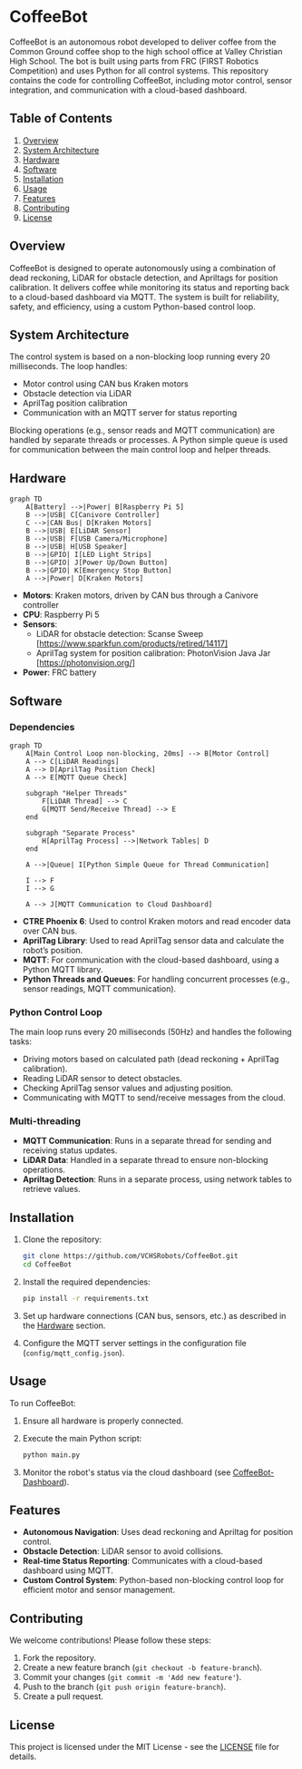 # CoffeeBot

CoffeeBot is an autonomous robot developed to deliver coffee from the Common Ground coffee shop to the high school office at Valley Christian High School. The bot is built using parts from FRC (FIRST Robotics Competition) and uses Python for all control systems. This repository contains the code for controlling CoffeeBot, including motor control, sensor integration, and communication with a cloud-based dashboard.

## Table of Contents
1. [Overview](#overview)
2. [System Architecture](#system-architecture)
3. [Hardware](#hardware)
4. [Software](#software)
5. [Installation](#installation)
6. [Usage](#usage)
7. [Features](#features)
8. [Contributing](#contributing)
9. [License](#license)

## Overview

CoffeeBot is designed to operate autonomously using a combination of dead reckoning, LiDAR for obstacle detection, and Apriltags for position calibration. It delivers coffee while monitoring its status and reporting back to a cloud-based dashboard via MQTT. The system is built for reliability, safety, and efficiency, using a custom Python-based control loop.

## System Architecture

The control system is based on a non-blocking loop running every 20 milliseconds. The loop handles:
- Motor control using CAN bus Kraken motors
- Obstacle detection via LiDAR
- AprilTag position calibration
- Communication with an MQTT server for status reporting

Blocking operations (e.g., sensor reads and MQTT communication) are handled by separate threads or processes. A Python simple queue is used for communication between the main control loop and helper threads.

## Hardware
```mermaid
graph TD
    A[Battery] -->|Power| B[Raspberry Pi 5]
    B -->|USB| C[Canivore Controller]
    C -->|CAN Bus| D[Kraken Motors]
    B -->|USB| E[LiDAR Sensor]
    B -->|USB| F[USB Camera/Microphone]
    B -->|USB| H[USB Speaker]
    B -->|GPIO| I[LED Light Strips]
    B -->|GPIO| J[Power Up/Down Button]
    B -->|GPIO| K[Emergency Stop Button]
    A -->|Power| D[Kraken Motors]

```
- **Motors**: Kraken motors, driven by CAN bus through a Canivore controller
- **CPU**: Raspberry Pi 5
- **Sensors**: 
  - LiDAR for obstacle detection: Scanse Sweep [https://www.sparkfun.com/products/retired/14117]
  - AprilTag system for position calibration: PhotonVision Java Jar [https://photonvision.org/]
- **Power**: FRC battery

## Software

### Dependencies
```mermaid
graph TD
    A[Main Control Loop non-blocking, 20ms] --> B[Motor Control]
    A --> C[LiDAR Readings]
    A --> D[AprilTag Position Check]
    A --> E[MQTT Queue Check]
    
    subgraph "Helper Threads"
        F[LiDAR Thread] --> C
        G[MQTT Send/Receive Thread] --> E
    end
    
    subgraph "Separate Process"
        H[AprilTag Process] -->|Network Tables| D
    end
    
    A -->|Queue| I[Python Simple Queue for Thread Communication]
    
    I --> F
    I --> G
    
    A --> J[MQTT Communication to Cloud Dashboard]
```
- **CTRE Phoenix 6**: Used to control Kraken motors and read encoder data over CAN bus.
- **AprilTag Library**: Used to read AprilTag sensor data and calculate the robot’s position.
- **MQTT**: For communication with the cloud-based dashboard, using a Python MQTT library.
- **Python Threads and Queues**: For handling concurrent processes (e.g., sensor readings, MQTT communication).

### Python Control Loop

The main loop runs every 20 milliseconds (50Hz) and handles the following tasks:
- Driving motors based on calculated path (dead reckoning + AprilTag calibration).
- Reading LiDAR sensor to detect obstacles.
- Checking AprilTag sensor values and adjusting position.
- Communicating with MQTT to send/receive messages from the cloud.

### Multi-threading

- **MQTT Communication**: Runs in a separate thread for sending and receiving status updates.
- **LiDAR Data**: Handled in a separate thread to ensure non-blocking operations.
- **Apriltag Detection**: Runs in a separate process, using network tables to retrieve values.

## Installation

1. Clone the repository:
   ```bash
   git clone https://github.com/VCHSRobots/CoffeeBot.git
   cd CoffeeBot
   ```

2. Install the required dependencies:
   ```bash
   pip install -r requirements.txt
   ```

3. Set up hardware connections (CAN bus, sensors, etc.) as described in the [Hardware](#hardware) section.

4. Configure the MQTT server settings in the configuration file (`config/mqtt_config.json`).

## Usage

To run CoffeeBot:
1. Ensure all hardware is properly connected.
2. Execute the main Python script:
   ```bash
   python main.py
   ```

3. Monitor the robot's status via the cloud dashboard (see [CoffeeBot-Dashboard](https://github.com/VCHSRobots/CoffeeBot-dashboard)).

## Features

- **Autonomous Navigation**: Uses dead reckoning and Apriltag for position control.
- **Obstacle Detection**: LiDAR sensor to avoid collisions.
- **Real-time Status Reporting**: Communicates with a cloud-based dashboard using MQTT.
- **Custom Control System**: Python-based non-blocking control loop for efficient motor and sensor management.

## Contributing

We welcome contributions! Please follow these steps:
1. Fork the repository.
2. Create a new feature branch (`git checkout -b feature-branch`).
3. Commit your changes (`git commit -m 'Add new feature'`).
4. Push to the branch (`git push origin feature-branch`).
5. Create a pull request.

## License

This project is licensed under the MIT License - see the [LICENSE](LICENSE) file for details.
